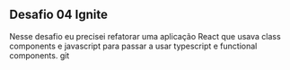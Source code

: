 ## Desafio 04 Ignite

Nesse desafio eu precisei refatorar uma aplicação React  que usava class components e javascript para passar a usar typescript e functional components. 
git